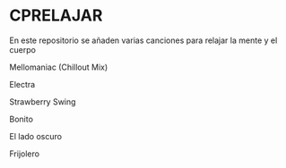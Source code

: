 # CPRELAJAR
En este repositorio se añaden varias canciones para relajar la mente y el cuerpo

Mellomaniac (Chillout Mix)

Electra

Strawberry Swing

Bonito

El lado oscuro

Frijolero

